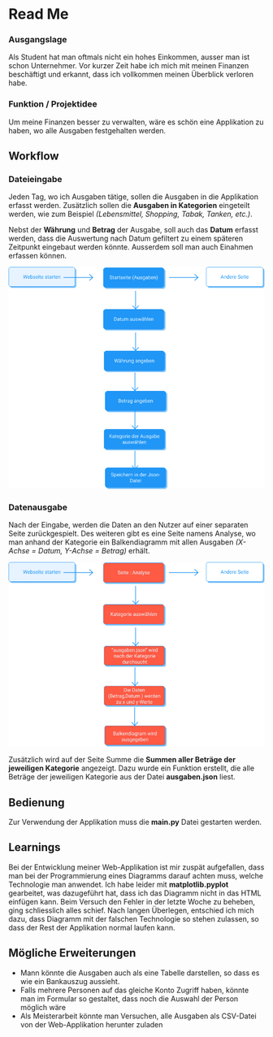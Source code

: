 # Read Me
### Ausgangslage
Als Student hat man oftmals nicht ein hohes Einkommen, ausser man ist schon Unternehmer. Vor kurzer Zeit habe ich mich mit meinen Finanzen beschäftigt und erkannt, dass ich vollkommen meinen Überblick verloren habe.
### Funktion / Projektidee
Um meine Finanzen besser zu verwalten, wäre es schön eine Applikation zu haben, wo alle Ausgaben festgehalten werden. 
## Workflow
### Dateieingabe
Jeden Tag, wo ich Ausgaben tätige, sollen die Ausgaben in die Applikation erfasst werden. Zusätzlich sollen die **Ausgaben in Kategorien** eingeteilt werden, wie zum Beispiel *(Lebensmittel, Shopping, Tabak, Tanken, etc.)*.

Nebst der **Währung** und **Betrag** der Ausgabe, soll auch das **Datum** erfasst werden, dass die Auswertung nach Datum gefiltert zu einem späteren Zeitpunkt eingebaut werden könnte. Ausserdem soll man auch Einahmen erfassen können.

![This is an image](/static/diagram1.jpg)
### Datenausgabe
Nach der Eingabe, werden die Daten an den Nutzer auf einer separaten Seite zurückgespielt. Des weiteren gibt es eine Seite namens Analyse, wo man anhand der Kategorie ein Balkendiagramm mit allen Ausgaben *(X-Achse = Datum, Y-Achse = Betrag)* erhält.

![This is an image](/static/diagram2.jpg)

Zusätzlich wird auf der Seite Summe die **Summen aller Beträge der jeweiligen Kategorie** angezeigt. Dazu wurde ein Funktion erstellt, die alle Beträge der jeweiligen Kategorie aus der Datei **ausgaben.json** liest.
## Bedienung
Zur Verwendung der Applikation muss die **main.py** Datei gestarten werden.

## Learnings
Bei der Entwicklung meiner Web-Applikation ist mir zuspät aufgefallen, dass man bei der Programmierung eines Diagramms darauf achten muss, welche Technologie man anwendet. Ich habe leider mit **matplotlib.pyplot** gearbeitet, was dazugeführt hat, dass ich das Diagramm nicht in das HTML einfügen kann. Beim Versuch den Fehler in der letzte Woche zu beheben, ging schliesslich alles schief. Nach langen Überlegen, entschied ich mich dazu, dass Diagramm mit der falschen Technologie so stehen zulassen, so dass der Rest der Applikation normal laufen kann.

## Mögliche Erweiterungen

- Mann könnte die Ausgaben auch als eine Tabelle darstellen, so dass es wie ein Bankauszug aussieht.
- Falls mehrere Personen auf das gleiche Konto Zugriff haben, könnte man im Formular so gestaltet, dass noch die Auswahl der Person möglich wäre
- Als Meisterarbeit könnte man Versuchen, alle Ausgaben als CSV-Datei von der Web-Applikation herunter zuladen
